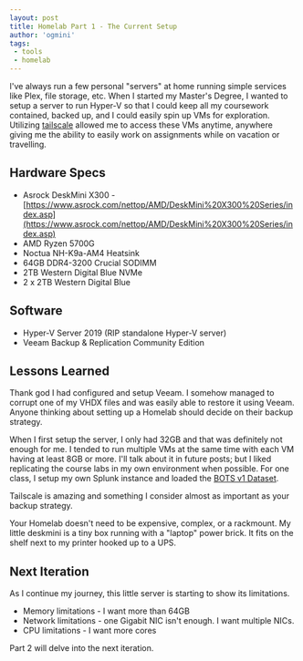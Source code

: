 ```yaml
---
layout: post
title: Homelab Part 1 - The Current Setup        
author: 'ogmini'
tags:
 - tools
 - homelab
---
```


I've always run a few personal "servers" at home running simple services like Plex, file storage, etc. When I started my Master's Degree, I wanted to setup a server to run Hyper-V so that I could keep all my coursework contained, backed up, and I could easily spin up VMs for exploration. Utilizing [tailscale](https://tailscale.com/) allowed me to access these VMs anytime, anywhere giving me the ability to easily work on assignments while on vacation or travelling. 

## Hardware Specs

- Asrock DeskMini X300 - [https://www.asrock.com/nettop/AMD/DeskMini%20X300%20Series/index.asp](https://www.asrock.com/nettop/AMD/DeskMini%20X300%20Series/index.asp)
- AMD Ryzen 5700G
- Noctua NH-K9a-AM4 Heatsink
- 64GB DDR4-3200 Crucial SODIMM
- 2TB Western Digital Blue NVMe
- 2 x 2TB Western Digital Blue

## Software

- Hyper-V Server 2019 (RIP standalone Hyper-V server)
- Veeam Backup & Replication Community Edition 

## Lessons Learned

Thank god I had configured and setup Veeam. I somehow managed to corrupt one of my VHDX files and was easily able to restore it using Veeam. Anyone thinking about setting up a Homelab should decide on their backup strategy. 

When I first setup the server, I only had 32GB and that was definitely not enough for me. I tended to run multiple VMs at the same time with each VM having at least 8GB or more. I'll talk about it in future posts; but I liked replicating the course labs in my own environment when possible. For one class, I setup my own Splunk instance and loaded the [BOTS v1 Dataset](https://github.com/splunk/botsv1). 

Tailscale is amazing and something I consider almost as important as your backup strategy. 

Your Homelab doesn't need to be expensive, complex, or a rackmount. My little deskmini is a tiny box running with a "laptop" power brick. It fits on the shelf next to my printer hooked up to a UPS. 

## Next Iteration

As I continue my journey, this little server is starting to show its limitations. 

- Memory limitations - I want more than 64GB
- Network limitations - one Gigabit NIC isn't enough. I want multiple NICs.
- CPU limitations - I want more cores 

Part 2 will delve into the next iteration. 
